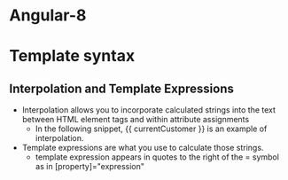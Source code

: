 # Angular-8

# Template syntax

## Interpolation and Template Expressions
 - Interpolation allows you to incorporate calculated strings into the text between HTML element tags and within attribute assignments
   - In the following snippet, {{ currentCustomer }} is an example of interpolation.
 - Template expressions are what you use to calculate those strings.
   - template expression appears in quotes to the right of the = symbol as in [property]="expression"
